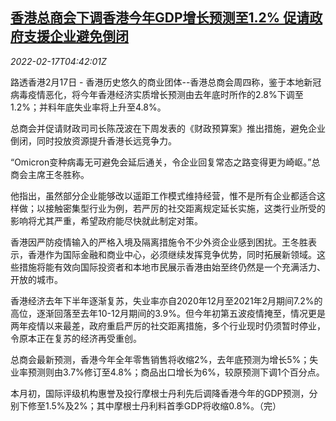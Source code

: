 <!--1645074063000-->
[香港总商会下调香港今年GDP增长预测至1.2% 促请政府支援企业避免倒闭](https://cn.reuters.com/article/hk-covid-gdp-forecast-0217-idCNKBS2KM0BF)
------

<div><i>2022-02-17T04:42:01Z</i></div><p>路透香港2月17日 - 香港历史悠久的商业团体--香港总商会周四称，鉴于本地新冠病毒疫情恶化，将今年香港经济实质增长预测由去年底时所作的2.8%下调至1.2%；并料年底失业率将上升至4.8%。</p><p>总商会并促请财政司司长陈茂波在下周发表的《财政预算案》推出措施，避免企业倒闭，同时投放资源提升香港长远竞争力。</p><p>“Omicron变种病毒无可避免会延后通关，令企业回复常态之路变得更为崎岖。”总商会主席王冬胜称。</p><p>他指出，虽然部分企业能够改以遥距工作模式维持经营，惟不是所有企业都适合这样做；以接触密集型行业为例，若严厉的社交距离规定延长实施，这类行业所受的影响将尤其严重，希望政府能尽快就此制定对策。</p><p>香港因严防疫情输入的严格入境及隔离措施令不少外资企业感到困扰。王冬胜表示，香港作为国际金融和商业中心，必须继续发挥竞争优势，同时拓展新领域。这些措施将能有效向国际投资者和本地市民展示香港由始至终仍然是一个充满活力、开放的城市。</p><p>香港经济去年下半年逐渐复苏，失业率亦自2020年12月至2021年2月期间7.2%的高位，逐渐回落至去年10-12月期间的3.9%。但今年初第五波疫情掩至，情况更是两年疫情以来最差，政府重启严厉的社交距离措施，多个行业现时仍须暂时停业，令原本正在复苏的经济再受重创。</p><p>总商会最新预测，香港今年全年零售销售将收缩2%，去年底预测为增长5%；失业率预测则由3.7%修订至4.8%；商品出口增长为6%，较原预测下调1个百分点。</p><p>本月初，国际评级机构惠誉及投行摩根士丹利先后调降香港今年的GDP预测，分别下修至1.5%及2%；其中摩根士丹利料首季GDP将收缩0.8%。（完）</p>
